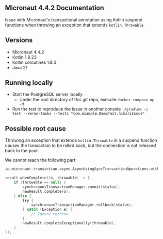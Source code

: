 ## Micronaut 4.4.2 Documentation

Issue with Micronaut's transactional annotation using Kotlin suspend functions when throwing an exception that extends `kotlin.Throwable`

## Versions

- Micronaut 4.4.2
- Kotlin 1.9.23
- Kotlin coroutines 1.8.0
- Java 21

## Running locally

* Start the PostgreSQL server locally
    * Under the root directory of this git repo, execute `docker compose up -d`
* Run the test to reproduce the issue in another console `./gradlew -i test --rerun-tasks --tests "com.example.DemoTest.hikariIssue"`

## Possible root cause

Throwing an exception that extends `kotlin.Throwable` in a suspend function causes the transaction to be rolled back, but the connection is not released back to the pool.


We cannot reach the following part:
```kotlin
io.micronaut.transaction.async.AsyncUsingSyncTransactionOperations.withTransaction

result.whenComplete((o, throwable) -> {
    if (throwable == null) {
        synchronousTransactionManager.commit(status);
        newResult.complete(o);
    } else {
        try {
            synchronousTransactionManager.rollback(status);
        } catch (Exception e) {
            // Ignore rethrow
        }
        newResult.completeExceptionally(throwable);
    }
});
```
